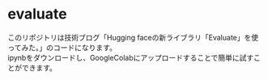 # evaluate
このリポジトリは技術ブログ「Hugging faceの新ライブラリ「Evaluate」を使ってみた。」のコードになります。<br>
ipynbをダウンロードし、GoogleColabにアップロードすることで簡単に試すことができます。
